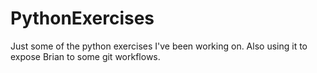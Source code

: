 # PythonExercises

Just some of the python exercises I've been working on.
Also using it to expose Brian to some git workflows.
